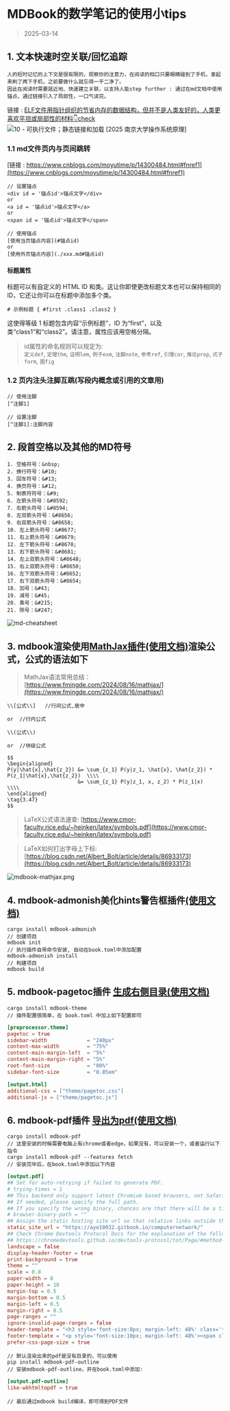 # MDBook的数学笔记的使用小tips
> 2025-03-14

## 1. 文本快速时空关联/回忆追踪

```admonish note
人的短时记忆的上下文是很有限的，观察你的注意力，在阅读的档口只要眼睛碰到了手机，拿起来刷了两下手机，之前要做什么就忘得一干二净了。  
因此在阅读时需要就近地、快速建立关联，以支持人能step further : 通过在md文档中使用锚点，通过链接引入了局部性，一口气读完。

```

链接 : [ELF文件用指针组织的节省内存的数据结构，但并不是人类友好的，人类更喜欢平坦或局部性的材料👇check](https://www.bilibili.com/video/BV1V3XKYLE7d/?share_source=copy_web&vd_source=11141d7b83e628e7a2f8baf703e55130)
![10 - 可执行文件；静态链接和加载 [2025 南京大学操作系统原理]](./img/ELF.png)


### 1.1 md文件页内与页间跳转
[链接 : https://www.cnblogs.com/moyutime/p/14300484.html#fnref1](https://www.cnblogs.com/moyutime/p/14300484.html#fnref1)

```
// 设置锚点
<div id = '锚点id'>锚点文字</div>
or
<a id = '锚点id'>锚点文字</a>
or
<span id = '锚点id'>锚点文字</span>

// 使用锚点
[使用当页锚点内容](#锚点id)
or
[使用外页锚点内容](./xxx.md#锚点id)

```
#### 标题属性
标题可以有自定义的 HTML ID 和类。这让你即使更改标题文本也可以保持相同的 ID，它还让你可以在标题中添加多个类。  
```
# 示例标题 { #first .class1 .class2 }
```
这使得等级 1 标题包含内容“示例标题”，ID 为“first”，以及类“class1”和“class2”。请注意，属性应该用空格分隔。

> id属性的命名规则可以规定为:  
> `定义def`, `定理thm`, `证明lem`, `例子exm`, `注脚note`, `参考ref`, `引理cor`, `推论prop`, `式子form`, `图fig` 

### 1.2 页内注头注脚互跳(写段内概念或引用的文章用)
```
// 使用注脚
[^注脚1]

// 设置注脚
[^注脚1]:注脚内容
```

## 2. 段首空格以及其他的MD符号
```
1. 空格符号：&nbsp;
2. 换行符号：&#10;
3. 回车符号：&#13;
4. 换页符号：&#12;
5. 制表符符号：&#9;
6. 左箭头符号：&#8592;
7. 右箭头符号：&#8594;
8. 左双箭头符号：&#8656;
9. 右双箭头符号：&#8658;
10. 左上箭头符号：&#8677;
11. 右上箭头符号：&#8679;
12. 左下箭头符号：&#8678;
13. 右下箭头符号：&#8681;
14. 左上双箭头符号：&#8648;
15. 右上双箭头符号：&#8650;
16. 左下双箭头符号：&#8652;
17. 右下双箭头符号：&#8654;
18. 加号：&#43;
19. 减号：&#45;
20. 乘号：&#215;
21. 除号：&#247;
```
![md-cheatsheet](./img/markdown常用语法.jpg)

## 3. mdbook渲染使用[MathJax插件(使用文档)](https://hellowac.github.io/mdbook-doc-zh/zh-cn/format/mathjax.html)渲染公式，公式的语法如下

> MathJax语法常用总结： [https://www.fmingde.com/2024/08/16/mathjax/](https://www.fmingde.com/2024/08/16/mathjax/)


```
\\[公式\\]   //行间公式,居中

or  //行内公式

\\(公式\\)   

or  //块级公式

$$
\begin{aligned}
P(y|\hat{x},\hat{z_2}) &= \sum_{z_1} P(y|z_1, \hat{x}, \hat{z_2}) * P(z_1|\hat{x},\hat{z_2})  \\\\
                       &= \sum_{z_1} P(y|z_1, x, z_2) * P(z_1|x)   \\\\
\end{aligned}
\tag{3.47}
$$

```

> LaTeX公式语法速查: [https://www.cmor-faculty.rice.edu/~heinken/latex/symbols.pdf](https://www.cmor-faculty.rice.edu/~heinken/latex/symbols.pdf)  

> LaTeX如何打出字母上下标: [https://blog.csdn.net/Albert_Bolt/article/details/86933173](https://blog.csdn.net/Albert_Bolt/article/details/86933173)

![mdbook-mathjax.png](./img/mdbook-mathjax.png)

## 4. mdbook-admonish美化hints警告框插件[(使用文档)](https://tommilligan.github.io/mdbook-admonish/reference.html#booktoml-configuration)

```
cargo install mdbook-admonish
// 创建项目
mdbook init
// 执行插件自带命令安装, 自动在book.toml中添加配置
mdbook-admonish install
// 构建项目
mdbook build
```
## 5. mdbook-pagetoc插件 [生成右侧目录(使用文档)](https://juejin.cn/post/7330290385590255670)

```
cargo install mdbook-theme
// 插件配置很简单，在 book.toml 中加上如下配置即可
```
```toml
[preprocessor.theme]
pagetoc = true
sidebar-width             = "240px"
content-max-width         = "75%"
content-main-margin-left  = "5%"
content-main-margin-right = "5%"
root-font-size            = "80%"
sidebar-font-size         = "0.85em"

[output.html]
additional-css = ["theme/pagetoc.css"]
additional-js = ["theme/pagetoc.js"]
```


## 6. mdbook-pdf插件 [导出为pdf(使用文档)](https://www.aye10032.com/2023/09/12/2023-09-12-mdbook/)

```
cargo install mdbook-pdf
// 这里安装的时候需要电脑上有chrome或者edge，如果没有，可以安装一个，或者运行以下指令
cargo install mdbook-pdf --features fetch
// 安装完毕后，在book.toml中添加以下内容
```
```toml
[output.pdf]
## Set for auto-retrying if failed to generate PDF.
# trying-times = 1
## This backend only support latest Chromium based browsers, not Safari and Firefox currently.
## If needed, please specify the full path.
## If you specify the wrong binary, chances are that there will be a timeout error.
# browser-binary-path = ""
## Assign the static hosting site url so that relative links outside the book can be fixed.
static_site_url = "https://aye10032.gitbook.io/computernetwork/"
## Check Chrome Devtools Protocol Docs for the explanation of the following params:
## https://chromedevtools.github.io/devtools-protocol/tot/Page/#method-printToPDF
landscape = false
display-header-footer = true
print-background = true
theme = ""
scale = 0.8
paper-width = 8
paper-height = 10
margin-top = 0.5
margin-bottom = 0.5
margin-left = 0.5
margin-right = 0.5
page-ranges = ""
ignore-invalid-page-ranges = false
header-template = "<h3 style='font-size:8px; margin-left: 48%' class='title'></h3>"
footer-template = "<p style='font-size:10px; margin-left: 48%'><span class='pageNumber'></span> / <span class='totalPages'></span></p>"
prefer-css-page-size = true
```

```
// 默认渲染出来的pdf是没有目录的，可以使用
pip install mdbook-pdf-outline
// 安装mdbook-pdf-outline，并在book.toml中添加:
```
```toml
[output.pdf-outline]
like-wkhtmltopdf = true
```
```
// 最后通过mdbook build编译，即可得到PDF文件
```